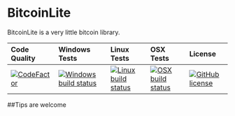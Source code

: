BitcoinLite
======

BitcoinLite is a very little bitcoin library.  

| Code Quality | Windows Tests | Linux Tests | OSX Tests | License |
| :----| :---- | :------ | :------| :------ |
| [![CodeFactor][9]][10] | [![Windows build status][1]][2] | [![Linux build status][3]][4] | [![OSX build status][5]][6] |[![GitHub license][7]][8] |

[1]: https://ci.appveyor.com/api/projects/status/5b6gpy9mtua09rpw?svg=true
[2]: https://ci.appveyor.com/project/lontivero/BitcoinLite
[3]: https://travis-matrix-badges.herokuapp.com/repos/lontivero/BitcoinLite/branches/master/1
[4]: https://travis-ci.org/lontivero/BitcoinLite
[5]: https://travis-matrix-badges.herokuapp.com/repos/lontivero/BitcoinLite/branches/master/2
[6]: https://travis-ci.org/lontivero/BitcoinLite
[7]: https://img.shields.io/github/license/lontivero/BitcoinLite.svg
[8]: https://github.com/lontivero/BitcoinLite/blob/master/LICENSE.md
[9]: https://www.codefactor.io/repository/github/lontivero/BitcoinLite/badge
[10]: https://www.codefactor.io/repository/github/lontivero/BitcoinLite



##Tips are welcome
